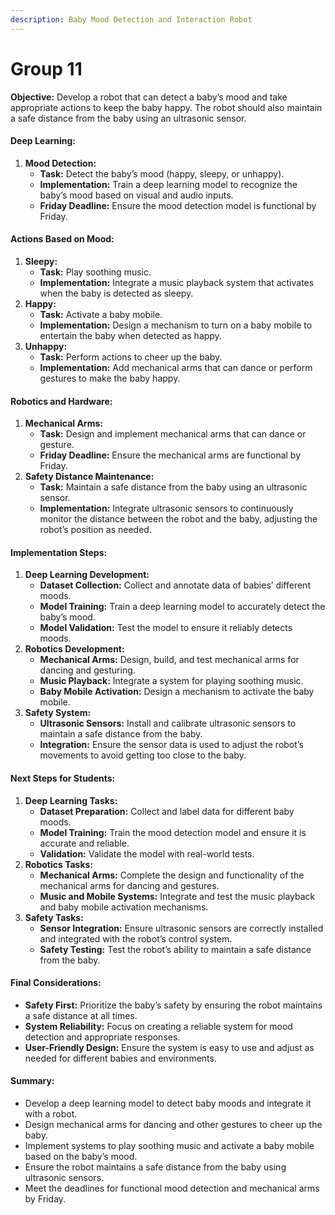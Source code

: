 ```yaml
---
description: Baby Mood Detection and Interaction Robot
---
```


# Group 11

**Objective:** Develop a robot that can detect a baby’s mood and take appropriate actions to keep the baby happy. The robot should also maintain a safe distance from the baby using an ultrasonic sensor.

#### Deep Learning:

1. **Mood Detection:**
   * **Task:** Detect the baby’s mood (happy, sleepy, or unhappy).
   * **Implementation:** Train a deep learning model to recognize the baby’s mood based on visual and audio inputs.
   * **Friday Deadline:** Ensure the mood detection model is functional by Friday.

#### Actions Based on Mood:

1. **Sleepy:**
   * **Task:** Play soothing music.
   * **Implementation:** Integrate a music playback system that activates when the baby is detected as sleepy.
2. **Happy:**
   * **Task:** Activate a baby mobile.
   * **Implementation:** Design a mechanism to turn on a baby mobile to entertain the baby when detected as happy.
3. **Unhappy:**
   * **Task:** Perform actions to cheer up the baby.
   * **Implementation:** Add mechanical arms that can dance or perform gestures to make the baby happy.

#### Robotics and Hardware:

1. **Mechanical Arms:**
   * **Task:** Design and implement mechanical arms that can dance or gesture.
   * **Friday Deadline:** Ensure the mechanical arms are functional by Friday.
2. **Safety Distance Maintenance:**
   * **Task:** Maintain a safe distance from the baby using an ultrasonic sensor.
   * **Implementation:** Integrate ultrasonic sensors to continuously monitor the distance between the robot and the baby, adjusting the robot’s position as needed.

#### Implementation Steps:

1. **Deep Learning Development:**
   * **Dataset Collection:** Collect and annotate data of babies’ different moods.
   * **Model Training:** Train a deep learning model to accurately detect the baby’s mood.
   * **Model Validation:** Test the model to ensure it reliably detects moods.
2. **Robotics Development:**
   * **Mechanical Arms:** Design, build, and test mechanical arms for dancing and gesturing.
   * **Music Playback:** Integrate a system for playing soothing music.
   * **Baby Mobile Activation:** Design a mechanism to activate the baby mobile.
3. **Safety System:**
   * **Ultrasonic Sensors:** Install and calibrate ultrasonic sensors to maintain a safe distance from the baby.
   * **Integration:** Ensure the sensor data is used to adjust the robot’s movements to avoid getting too close to the baby.

#### Next Steps for Students:

1. **Deep Learning Tasks:**
   * **Dataset Preparation:** Collect and label data for different baby moods.
   * **Model Training:** Train the mood detection model and ensure it is accurate and reliable.
   * **Validation:** Validate the model with real-world tests.
2. **Robotics Tasks:**
   * **Mechanical Arms:** Complete the design and functionality of the mechanical arms for dancing and gestures.
   * **Music and Mobile Systems:** Integrate and test the music playback and baby mobile activation mechanisms.
3. **Safety Tasks:**
   * **Sensor Integration:** Ensure ultrasonic sensors are correctly installed and integrated with the robot’s control system.
   * **Safety Testing:** Test the robot’s ability to maintain a safe distance from the baby.

#### Final Considerations:

* **Safety First:** Prioritize the baby’s safety by ensuring the robot maintains a safe distance at all times.
* **System Reliability:** Focus on creating a reliable system for mood detection and appropriate responses.
* **User-Friendly Design:** Ensure the system is easy to use and adjust as needed for different babies and environments.

#### Summary:

* Develop a deep learning model to detect baby moods and integrate it with a robot.
* Design mechanical arms for dancing and other gestures to cheer up the baby.
* Implement systems to play soothing music and activate a baby mobile based on the baby’s mood.
* Ensure the robot maintains a safe distance from the baby using ultrasonic sensors.
* Meet the deadlines for functional mood detection and mechanical arms by Friday.
